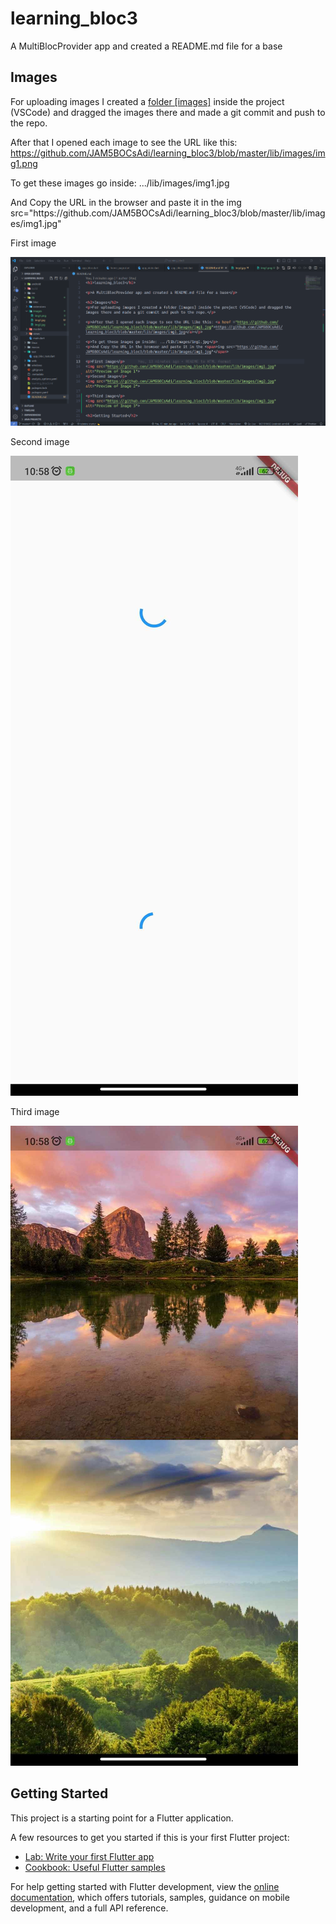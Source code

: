 <h1>learning_bloc3</h1>

<p>A MultiBlocProvider app and created a README.md file for a base</p>

<h2>Images</h2>
<p>For uploading images I created a <a href ="#img1">folder [images]</a> inside the project (VSCode) and dragged the images there and made a git commit and push to the repo.</p>

<p>After that I opened each image to see the URL like this: <a href ="https://github.com/JAM5BOCsAdi/learning_bloc3/blob/master/lib/images/img1.png">https://github.com/JAM5BOCsAdi/learning_bloc3/blob/master/lib/images/img1.png</a></p>

<p>To get these images go inside: .../lib/images/img1.jpg</p>
<p>And Copy the URL in the browser and paste it in the <span>img src="https://github.com/JAM5BOCsAdi/learning_bloc3/blob/master/lib/images/img1.jpg"</span>

<p id="img1">First image</p>
<img src="https://github.com/JAM5BOCsAdi/learning_bloc3/blob/master/lib/images/img1.png" alt="Preview of Image 1">
<p>Second image</p>
<img src="https://github.com/JAM5BOCsAdi/learning_bloc3/blob/master/lib/images/img2.jpg" alt="Preview of Image 2">

<p>Third image</p>
<img src="https://github.com/JAM5BOCsAdi/learning_bloc3/blob/master/lib/images/img3.jpg" alt="Preview of Image 3">

<h2>Getting Started</h2>

<p>This project is a starting point for a Flutter application.</p>

<p>A few resources to get you started if this is your first Flutter project:</p>

<ul>
  <li><a href="https://docs.flutter.dev/get-started/codelab">Lab: Write your first Flutter app</a></li>
  <li><a href="https://docs.flutter.dev/cookbook">Cookbook: Useful Flutter samples</a></li>
</ul>

<p>For help getting started with Flutter development, view the <a href="https://docs.flutter.dev/">online documentation</a>, which offers tutorials, samples, guidance on mobile development, and a full API reference.</p>
